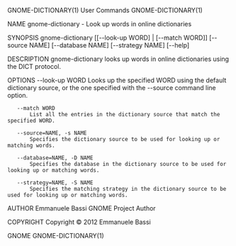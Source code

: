 GNOME-DICTIONARY(1)                                                                             User Commands                                                                             GNOME-DICTIONARY(1)



NAME
       gnome-dictionary - Look up words in online dictionaries

SYNOPSIS
       gnome-dictionary [[--look-up WORD] | [--match WORD]] [--source NAME] [--database NAME] [--strategy NAME] [--help]

DESCRIPTION
       gnome-dictionary looks up words in online dictionaries using the DICT protocol.

OPTIONS
       --look-up WORD
           Looks up the specified WORD using the default dictionary source, or the one specified with the --source command line option.

       --match WORD
           List all the entries in the dictionary source that match the specified WORD.

       --source=NAME, -s NAME
           Specifies the dictionary source to be used for looking up or matching words.

       --database=NAME, -D NAME
           Specifies the database in the dictionary source to be used for looking up or matching words.

       --strategy=NAME, -S NAME
           Specifies the matching strategy in the dictionary source to be used for looking up or matching words.

AUTHOR
       Emmanuele Bassi
       GNOME Project
           Author

COPYRIGHT
       Copyright © 2012 Emmanuele Bassi



GNOME                                                                                                                                                                                     GNOME-DICTIONARY(1)
